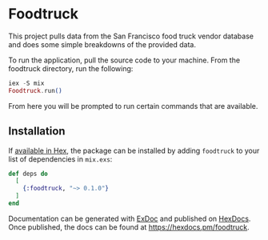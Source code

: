 # Foodtruck

This project pulls data from the San Francisco food truck vendor database and does some simple breakdowns of the provided data. 

To run the application, pull the source code to your machine. From the foodtruck directory, run the following:
```elixir
iex -S mix
Foodtruck.run()
```

From here you will be prompted to run certain commands that are available.


## Installation

If [available in Hex](https://hex.pm/docs/publish), the package can be installed
by adding `foodtruck` to your list of dependencies in `mix.exs`:

```elixir
def deps do
  [
    {:foodtruck, "~> 0.1.0"}
  ]
end
```

Documentation can be generated with [ExDoc](https://github.com/elixir-lang/ex_doc)
and published on [HexDocs](https://hexdocs.pm). Once published, the docs can
be found at <https://hexdocs.pm/foodtruck>.

